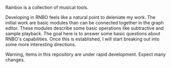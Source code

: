 Rainbox is a collection of musical tools.

Developing in RNBO feels like a natural point to deleniate my work.
The initial work are basic modules than can be connected together in the graph editor.
These modules describe some basic operations like subtractive and sample playback.
The goal here is to answer some basic questions about RNBO's capabilities. 
Once this is established, I will start breaking out into some more interesting directions.

Warning, items in this repository are under rapid development. Expect many changes.
